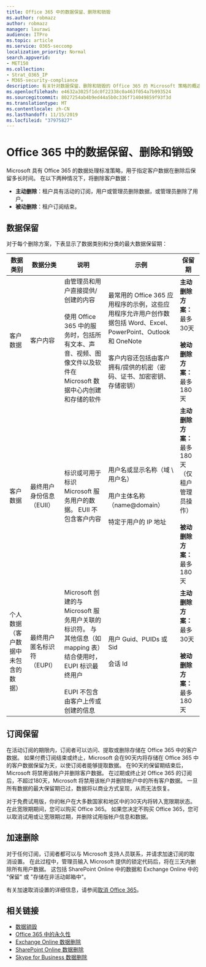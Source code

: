 ```yaml
---
title: Office 365 中的数据保留、删除和销毁
ms.author: robmazz
author: robmazz
manager: laurawi
audience: ITPro
ms.topic: article
ms.service: O365-seccomp
localization_priority: Normal
search.appverid:
- MET150
ms.collection:
- Strat_O365_IP
- M365-security-compliance
description: 有关针对数据保留、删除和销毁的 Office 365 的 Microsoft 策略的概述。
ms.openlocfilehash: e4632a3025f1dc0f22338c0a463f054a7b993524
ms.sourcegitcommit: 8027254ab4b9ed44a5b0c336f714049859f93f3d
ms.translationtype: MT
ms.contentlocale: zh-CN
ms.lasthandoff: 11/15/2019
ms.locfileid: "37975827"
---
```

# <a name="data-retention-deletion-and-destruction-in-office-365"></a>Office 365 中的数据保留、删除和销毁

Microsoft 具有 Office 365 的数据处理标准策略，用于指定客户数据在删除后保留多长时间。 在以下两种情况下，将删除客户数据：

- **主动删除**：租户具有活动的订阅，用户或管理员删除数据，或管理员删除了用户。
- **被动删除**：租户订阅结束。

## <a name="data-retention"></a>数据保留

对于每个删除方案，下表显示了数据类别和分类的最大数据保留期：

| 数据类别 | 数据分类 | 说明 | 示例 | 保留期 |
|-----------------|-----------------|-----------------|----------------------------------|-------------------------------|
| 客户数据 | 客户内容| 由管理员和用户直接提供/创建的内容 <br><br> 使用 Office 365 中的服务时，包括所有文本、声音、视频、图像文件以及软件在 Microsoft 数据中心内创建和存储的软件 | 最常用的 Office 365 应用程序的示例，这些应用程序允许用户创作数据包括 Word、Excel、PowerPoint、Outlook 和 OneNote <br><br> 客户内容还包括由客户拥有/提供的机密（密码、证书、加密密钥、存储密钥） | **主动删除方案：** 最多30天 <br><br> **被动删除方案：** 最多180天 |
| 客户数据 | 最终用户身份信息（EUII） | 标识或可用于标识 Microsoft 服务用户的数据。 EUII 不包含客户内容 | 用户名或显示名称（域 \ 用户名） <br><br> 用户主体名称（name@domain） <br><br>  特定于用户的 IP 地址 | **主动删除方案：** 最多180天（仅租户管理员操作） <br><br> **被动删除方案：** 最多180天 |
| 个人数据 <br> （客户数据中未包含的数据） | 最终用户匿名标识符（EUPI） | Microsoft 创建的与 Microsoft 服务用户关联的标识符。 与其他信息（如 mapping 表）结合使用时，EUPI 标识最终用户 <br><br> EUPI 不包含由客户上传或创建的信息 | 用户 Guid、PUIDs 或 Sid <br><br> 会话 Id | **主动删除方案：** 最多30天 <br><br> **被动删除方案：** 最多180天 |

## <a name="subscription-retention"></a>订阅保留

在活动订阅的期限内，订阅者可以访问、提取或删除存储在 Office 365 中的客户数据。 如果付费订阅结束或终止，Microsoft 会在90天内将存储在 Office 365 中的客户数据保留为天，以使订阅者能够提取数据。 在90天的保留期结束后，Microsoft 将禁用该帐户并删除客户数据。 在过期或终止对 Office 365 的订阅后，不超过180天，Microsoft 将禁用该帐户并删除帐户中的所有客户数据。 一旦所有数据的最大保留期已过，数据将以商业方式呈现，从而无法恢复。

对于免费试用版，你的帐户在大多数国家和地区中的30天内将转入宽限期状态。 在此宽限期期间，您可以购买 Office 365。 如果您决定不购买 Office 365，您可以取消试用或让宽限期过期，并删除试用版帐户信息和数据。

## <a name="expedited-deletion"></a>加速删除

对于任何订阅，订阅者都可以与 Microsoft 支持人员联系，并请求加速订阅的取消设置。 在此过程中，管理员输入 Microsoft 提供的锁定代码后，将在三天内删除所有用户数据。 这包括 SharePoint Online 中的数据和 Exchange Online 中的 "保留" 或 "存储在非活动邮箱中"。

有关加速取消设置的详细信息，请参阅[取消 Office 365](https://support.office.com/article/Cancel-Office-365-for-business-b1bc0bef-4608-4601-813a-cdd9f746709a)。

## <a name="related-links"></a>相关链接

- [数据销毁](office-365-data-destruction.md)
- [Office 365 中的永久性](office-365-data-immutability.md)
- [Exchange Online 数据删除](office-365-exchange-online-data-deletion.md)
- [SharePoint Online 数据删除](office-365-sharepoint-online-data-deletion.md)
- [Skype for Business 数据删除](office-365-skype-data-deletion.md)